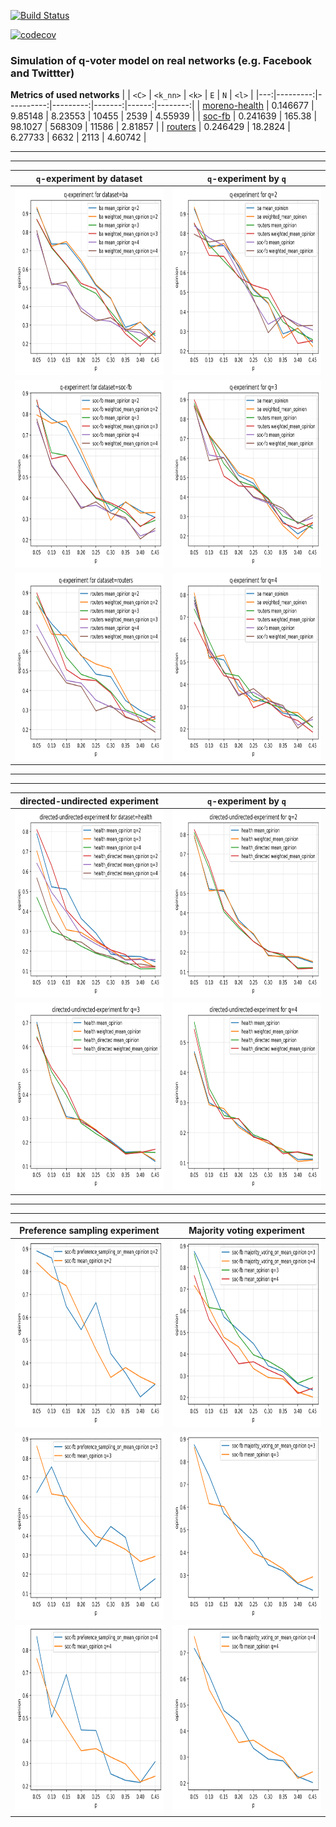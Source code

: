 [![Build Status](https://travis-ci.com/robertjankowski/real-q-voter.svg?token=xJWSE2zxzWsgsf4jc3ef&branch=master)](https://travis-ci.com/robertjankowski/real-q-voter)

[![codecov](https://codecov.io/gh/robertjankowski/real-q-voter/branch/master/graph/badge.svg)](https://codecov.io/gh/robertjankowski/real-q-voter)

### Simulation of q-voter model on real networks (e.g. Facebook and Twittter)

**Metrics of used networks**
|    |        `<C>` |      `<k_nn>` |        `<k>` |      `E` |     `N` |       `<l>` |
|---:|---------:|----------:|---------:|-------:|------:|--------:|
|  [moreno-health](http://konect.uni-koblenz.de/networks/moreno_health) | 0.146677 |   9.85148 |  8.23553 |  10455 |  2539 | 4.55939 |
|  [soc-fb](http://networkrepository.com/socfb-Stanford3.php) | 0.241639 | 165.38    | 98.1027  | 568309 | 11586 | 2.81857 |
|  [routers](http://networkrepository.com/tech-routers-rf.php) | 0.246429 |  18.2824  |  6.27733 |   6632 |  2113 | 4.60742 |

*** 
***

| **`q`-experiment by dataset**  	|   **`q`-experiment by `q`** 	|  
|:--------:	|:------:	| 
|   <img src="figures/q-experiment-ba.png" width="400" height="300"/>	|  <img src="figures/q-experiment-q=2.png" width="400" height="300"/> 	| 
|   <img src="figures/q-experiment-soc-fb.png" width="400" height="300"/>	| <img src="figures/q-experiment-q=3.png" width="400" height="300"/>  	| 
|   <img src="figures/q-experiment-routers.png" width="400" height="300"/>	|  <img src="figures/q-experiment-q=4.png" width="400" height="300"/> 	| 

*** 
***

| **directed-undirected experiment**  	|   **`q`-experiment by `q`** 	|  
|:--------:	|:------:	| 
|   <img src="figures/directed_undirected_all.png" width="400" height="300"/>	|  <img src="figures/directed_undirected_q=2.png" width="400" height="300"/> 	| 
|   <img src="figures/directed_undirected_q=3.png" width="400" height="300"/>	| <img src="figures/directed_undirected_q=4.png" width="400" height="300"/>  	| 


***
***

| **Preference sampling experiment**  	|   **Majority voting experiment** 	|  
|:--------:	|:------:	| 
|   <img src="figures/preference_sampling_q_2.png" width="400" height="300"/>	|  <img src="figures/majority_voting_all.png" width="400" height="300"/> 	| 
|   <img src="figures/preference_sampling_q_3.png" width="400" height="300"/>	| <img src="figures/majority_voting_q_3.png" width="400" height="300"/>  	| 
|   <img src="figures/preference_sampling_q_4.png" width="400" height="300"/>	|  <img src="figures/majority_voting_q_4.png" width="400" height="300"/> 	| 

